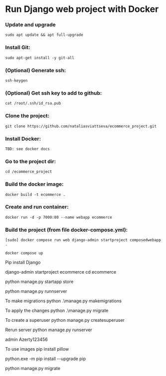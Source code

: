 # Run Django web project with Docker

### Update and upgrade
`sudo apt update && apt full-upgrade
`

### Install Git:
`sudo apt-get install -y git-all`


### (Optional) Generate ssh:
`ssh-keygen`


### (Optional) Get ssh key to add to github: 
`cat /root/.ssh/id_rsa.pub`


### Clone the project:
`git clone https://github.com/nataliasviattseva/ecommerce_project.git`


### Install Docker:
`TBD: see docker docs`


### Go to the project dir:
`cd /ecommerce_project`


### Build the docker image:
`docker build -t ecommerce .`


### Create and run container:
`docker run -d -p 7000:80 --name webapp ecommerce`


### Build the project (from file docker-compose.yml):
`[sudo] docker compose run web django-admin startproject composedwebapp .`

`docker compose up`









Pip install Django

django-admin startproject ecommerce
cd ecommerce

python manage.py startapp store

python manage.py runnserver

To make migrations
python .\manage.py makemigrations

To apply the changes
python .\manage.py migrate

To create a superuser
 python manage.py createsuperuser 

Rerun server
python manage.py runserver

 admin
 Azerty123456

 To use images
 pip install pillow

 python.exe -m pip install --upgrade pip

python manage.py migrate
